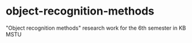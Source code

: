 # object-recognition-methods
"Object recognition methods" research work for the 6th semester in KB MSTU 
